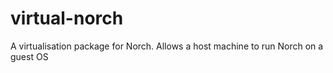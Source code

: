 virtual-norch
=============

A virtualisation package for Norch. Allows a host machine to run Norch on a guest OS
